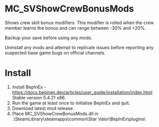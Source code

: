 # MC_SVShowCrewBonusMods
  
Shows crew skill bonus modifiers.  This modifier is rolled when the crew member learns the bonus and can range between -30% and +20%.
  
Backup your save before using any mods.  
  
Uninstall any mods and attempt to replicate issues before reporting any suspected base game bugs on official channels.  
  
Install  
=======  
1. Install BepInEx - https://docs.bepinex.dev/articles/user_guide/installation/index.html Stable version 5.4.21 x86.  
2. Run the game at least once to initialise BepInEx and quit.  
3. Download latest mod release.  
4. Place MC_SVShowCrewBonusMods.dll in .\SteamLibrary\steamapps\common\Star Valor\BepInEx\plugins\    
